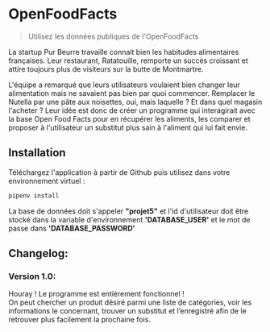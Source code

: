 # OpenFoodFacts
> Utilisez les données publiques de l'OpenFoodFacts


La startup Pur Beurre travaille connait bien les habitudes alimentaires françaises. Leur restaurant, Ratatouille, remporte un succès croissant et attire toujours plus de visiteurs sur la butte de Montmartre.

L'équipe a remarqué que leurs utilisateurs voulaient bien changer leur alimentation mais ne savaient pas bien par quoi commencer. Remplacer le Nutella par une pâte aux noisettes, oui, mais laquelle ? Et dans quel magasin l'acheter ? Leur idée est donc de créer un programme qui interagirait avec la base Open Food Facts pour en récupérer les aliments, les comparer et proposer à l'utilisateur un substitut plus sain à l'aliment qui lui fait envie.

## Installation

Téléchargez l'application à partir de Github puis utilisez dans votre environnement virtuel :
```sh
pipenv install
```
La base de données doit s'appeler **"projet5"** et l'id d'utilisateur doit être stocké dans la variable d'environnement **'DATABASE_USER'** et le mot de passe dans **'DATABASE_PASSWORD'**

## Changelog:

### Version 1.0:

   Houray ! Le programme est entièrement fonctionnel !  
   On peut chercher un produit désiré parmi une liste de catégories, voir les informations le concernant, trouver un substitut et l’enregistré afin de le retrouver plus facilement la prochaine fois.

